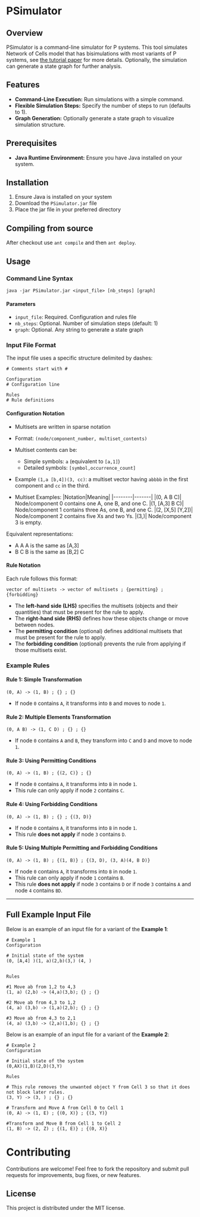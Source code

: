 # PSimulator

## Overview

PSimulator is a command-line simulator for P systems. This tool simulates Network of Cells model that has bisimulations with most variants of P systems, see [the tutorial paper](https://link.springer.com/chapter/10.1007/978-3-642-54239-8_6) for more details. Optionally, the simulation can generate a state graph for further analysis.


## Features

- **Command-Line Execution:** Run simulations with a simple command.
- **Flexible Simulation Steps:** Specify the number of steps to run (defaults to 1).
- **Graph Generation:** Optionally generate a state graph to visualize simulation structure.


## Prerequisites

- **Java Runtime Environment:** Ensure you have Java installed on your system. 

## Installation

1. Ensure Java is installed on your system
2. Download the `PSimulator.jar` file
3. Place the jar file in your preferred directory

## Compiling from source

After checkout use `ant compile` and then `ant deploy`.

## Usage

### Command Line Syntax

```
java -jar PSimulator.jar <input_file> [nb_steps] [graph]
```

#### Parameters
- `input_file`: Required. Configuration and rules file
- `nb_steps`: Optional. Number of simulation steps (default: 1)
- `graph`: Optional. Any string to generate a state graph

### Input File Format

The input file uses a specific structure delimited by dashes:

```
# Comments start with #

Configuration
# Configuration line 

Rules
# Rule definitions
```

#### Configuration Notation
- Multisets are written in sparse notation
- Format: `(node/component_number, multiset_contents)`
- Multiset contents can be:
  - Simple symbols: `a` (equivalent to `[a,1]`)
  - Detailed symbols: `[symbol,occurrence_count]`
- Example `(1,a [b,4])(3, cc)`: a multiset vector having `abbbb` in the first component and `cc` in the third.

- Multiset Examples:
  |Notation|Meaning|
  |--------|-------|
  |(0, A B C)|	Node/component 0 contains one A, one B, and one C.
  |(1, [A,3] B C)|	Node/component 1 contains three As, one B, and one C.
  |(2, [X,5] [Y,2])|	Node/component 2 contains five Xs and two Ys.
  |(3,)|	Node/component 3 is empty.
  
Equivalent representations:
  - A A A is the same as [A,3]
  - B C B is the same as [B,2] C

#### Rule Notation
Each rule follows this format:
```
vector of multisets -> vector of multisets ; {permitting} ; {forbidding}
```
- The **left-hand side (LHS)** specifies the multisets (objects and their quantities) that must be present for the rule to apply.
- The **right-hand side (RHS)** defines how these objects change or move between nodes.
- The **permitting condition** (optional) defines additional multisets that must be present for the rule to apply.
- The **forbidding condition** (optional) prevents the rule from applying if those multisets exist.

### Example Rules

#### Rule 1: Simple Transformation

```
(0, A) -> (1, B) ; {} ; {}
```

- If node `0` contains `A`, it transforms into `B` and moves to node `1`.

#### Rule 2: Multiple Elements Transformation

```
(0, A B) -> (1, C D) ; {} ; {}
```

- If node `0` contains `A` and `B`, they transform into `C` and `D` and move to node `1`.

#### Rule 3: Using Permitting Conditions

```
(0, A) -> (1, B) ; {(2, C)} ; {}
```

- If node `0` contains `A`, it transforms into `B` in node `1`.
- This rule can only apply if node `2` contains `C`.

#### Rule 4: Using Forbidding Conditions

```
(0, A) -> (1, B) ; {} ; {(3, D)}
```

- If node `0` contains `A`, it transforms into `B` in node `1`.
- This rule **does not apply** if node `3` contains `D`.

#### Rule 5: Using Multiple Permitting and Forbidding Conditions

```
(0, A) -> (1, B) ; {(1, B)} ; {(3, D), (3, A)(4, B D)}
```

- If node `0` contains `A`, it transforms into `B` in node `1`.
- This rule can only apply if node `1` contains `B`.
- This rule **does not apply** if node `3` contains `D` or if node `3` contains `A` and node `4` contains `BD`.

---


## Full Example Input File

Below is an example of an input file for a variant of the **Example 1**:

```plaintext
# Example 1 
Configuration

# Initial state of the system
(0, [A,4] )(1, a)(2,b)(3,) (4, )


Rules

#1 Move ab from 1,2 to 4,3
(1, a) (2,b) -> (4,a)(3,b); {} ; {}

#2 Move ab from 4,3 to 1,2
(4, a) (3,b) -> (1,a)(2,b); {} ; {}

#3 Move ab from 4,3 to 2,1
(4, a) (3,b) -> (2,a)(1,b); {} ; {}
```

Below is an example of an input file for a variant of the **Example 2**:

```plaintext
# Example 2
Configuration

# Initial state of the system
(0,AX)(1,B)(2,D)(3,Y)

Rules

# This rule removes the unwanted object Y from Cell 3 so that it does not block later rules.
(3, Y) -> (3, ) ; {} ; {}

# Transform and Move A from Cell 0 to Cell 1
(0, A) -> (1, E) ; {(0, X)} ; {(3, Y)}

#Transform and Move B from Cell 1 to Cell 2
(1, B) -> (2, Z) ; {(1, E)} ; {(0, X)}
```



# Contributing

Contributions are welcome! Feel free to fork the repository and submit pull requests for improvements, bug fixes, or new features.

## License

This project is distributed under the MIT license.
